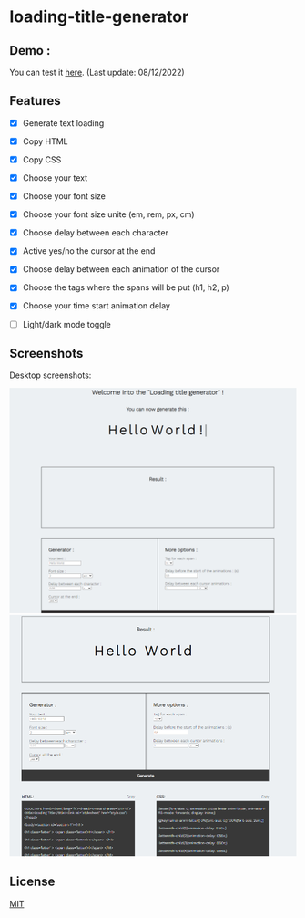 # loading-title-generator
 
## Demo : 
You can test it [here](https://amazing-gumption-594919.netlify.app/).
(Last update: 08/12/2022)

## Features

- [x]  Generate text loading
- [x]  Copy HTML
- [x]  Copy CSS
- [x]  Choose your text
- [x]  Choose your font size
- [x]  Choose your font size unite (em, rem, px, cm)
- [x]  Choose delay between each character
- [x]  Active yes/no the cursor at the end
- [x]  Choose delay between each animation of the cursor
- [x]  Choose the tags where the spans will be put (h1, h2, p)
- [x]  Choose your time start animation delay
- [ ]  Light/dark mode toggle


## Screenshots
Desktop screenshots:

![Desktop Screenshot](https://github.com/Fifie38/loading-title-generator/blob/main/demo1.PNG)
![Desktop Screenshot](https://github.com/Fifie38/loading-title-generator/blob/main/demo2.PNG)


## License

[MIT](https://choosealicense.com/licenses/mit/)

